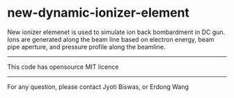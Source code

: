 # new-dynamic-ionizer-element

New ionizer elemenet is used to simulate ion back bombardment in DC gun. 
Ions are generated along the beam line based on electron energy, 
beam pipe aperture,
 and pressure profile along the beamline.

--------------------------------------------------------------------------

This code has opensource MIT licence

--------------------------------------------------------------------------
For any question, please contact Jyoti Biswas, or Erdong Wang
